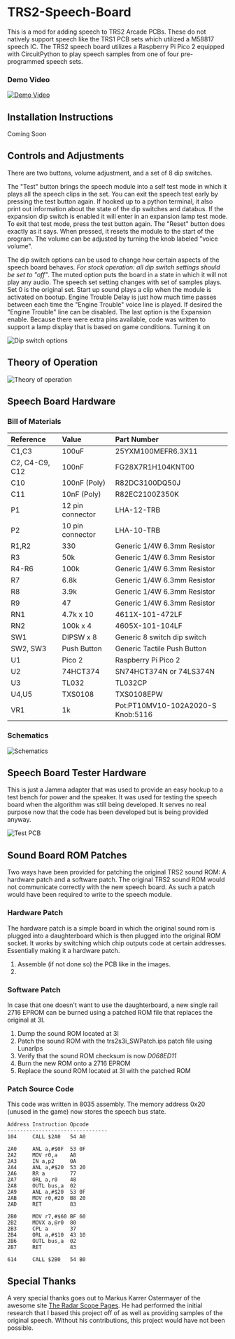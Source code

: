 # TRS2-Speech-Board
This is a mod for adding speech to TRS2 Arcade PCBs. These do not natively support speech like the TRS1 PCB sets which utilized a M58817 speech IC. The TRS2 speech board utilizes a Raspberry Pi Pico 2 equipped with CircuitPython to play speech samples from one of four pre-programmed speech sets.

### Demo Video
[![Demo Video](https://img.youtube.com/vi/-4g9nGpEcIQ/0.jpg)](https://www.youtube.com/watch?v=-4g9nGpEcIQ)

## Installation Instructions
Coming Soon

## Controls and Adjustments
There are two buttons, volume adjustment, and a set of 8 dip switches. 

The "Test" button brings the speech module into a self test mode in which it plays all the speech clips in the set. You can exit the speech test early by pressing the test button again. If hooked up to a python terminal, it also print out information about the state of the dip switches and databus. If the expansion dip switch is enabled it will enter in an expansion lamp test mode. To exit that test mode, press the test button again. The "Reset" button does exactly as it says. When pressed, it resets the module to the start of the program. The volume can be adjusted by turning the knob labeled "voice volume". 

The dip switch options can be used to change how certain aspects of the speech board behaves. *For stock operation: all dip switch settings should be set to "off"*. The muted option puts the board in a state in which it will not play any audio. The speech set setting changes with set of samples plays. Set 0 is the original set. Start up sound plays a clip when the module is activated on bootup. Engine Trouble Delay is just how much time passes between each time the "Engine Trouble" voice line is played. If desired the "Engine Trouble" line can be disabled. The last option is the Expansion enable. Because there were extra pins available, code was written to support a lamp display that is based on game conditions. Turning it on 

![Dip switch options](Images/DipSw.png)

## Theory of Operation
![Theory of operation](Images/BasicTheoryOfOperation.png)
## Speech Board Hardware

### Bill of Materials
|  **Reference** |     **Value**    |          **Part Number**          |
|:---------------|:-----------------|:----------------------------------|
| C1,C3          | 100uF            | 25YXM100MEFR6.3X11                |
| C2, C4-C9, C12 | 100nF            | FG28X7R1H104KNT00                 |
| C10            | 100nF (Poly)     | R82DC3100DQ50J                    |
| C11            | 10nF (Poly)      | R82EC2100Z350K                    |
| P1             | 12 pin connector | LHA-12-TRB                        |
| P2             | 10 pin connector | LHA-10-TRB                        |
| R1,R2          | 330              | Generic 1/4W 6.3mm Resistor       |
| R3             | 50k              | Generic 1/4W 6.3mm Resistor       |
| R4-R6          | 100k             | Generic 1/4W 6.3mm Resistor       |
| R7             | 6.8k             | Generic 1/4W 6.3mm Resistor       |
| R8             | 3.9k             | Generic 1/4W 6.3mm Resistor       |
| R9             | 47               | Generic 1/4W 6.3mm Resistor       |
| RN1            | 4.7k x 10        | 4611X-101-472LF                   |
| RN2            | 100k x 4         | 4605X-101-104LF                   |
| SW1            | DIPSW x 8        | Generic 8 switch dip switch       |
| SW2, SW3       | Push Button      | Generic Tactile Push Button       |
| U1             | Pico 2           | Raspberry Pi Pico 2               |
| U2             | 74HCT374         | SN74HCT374N or 74LS374N           |
| U3             | TL032            | TL032CP                           |
| U4,U5          | TXS0108          | TXS0108EPW                        |
| VR1            | 1k               | Pot:PT10MV10-102A2020-S Knob:5116 |
### Schematics
![Schematics](Images/TRS2VoiceSchematics.svg)

## Speech Board Tester Hardware
This is just a Jamma adapter that was used to provide an easy hookup to a test bench for power and the speaker. It was used for testing the speech board when the algorithm was still being developed. It serves no real purpose now that the code has been developed but is being provided anyway. 

![Test PCB](Images/TestPCB.jpg)

## Sound Board ROM Patches
Two ways have been provided for patching the original TRS2 sound ROM: A hardware patch and a software patch. The original TRS2 sound ROM would not communicate correctly with the new speech board. As such a patch would have been required to write to the speech module. 

### Hardware Patch
The hardware patch is a simple board in which the original sound rom is plugged into a daughterboard which is then plugged into the original ROM socket. It works by switching which chip outputs code at certain addresses. Essentially making it a hardware patch.

1. Assemble (if not done so) the PCB like in the images.
2. 

### Software Patch
In case that one doesn't want to use the daughterboard, a new single rail 2716 EPROM can be burned using a patched ROM file that replaces the original at 3I.

1. Dump the sound ROM located at 3I 
2. Patch the sound ROM with the trs2s3i_SWPatch.ips patch file using LunarIps
3. Verify that the sound ROM checksum is now *D068ED11*
4. Burn the new ROM onto a 2716 EPROM
5. Replace the sound ROM located at 3I with the patched ROM

### Patch Source Code 
This code was written in 8035 assembly. The memory address 0x20 (unused in the game) now stores the speech bus state.

```Asm
Address Instruction Opcode
--------------------------------
104     CALL $2A0   54 A0

2A0     ANL a,#$0F  53 0F
2A2     MOV r0,a    A8
2A3     IN a,p2     0A
2A4     ANL a,#$20  53 20
2A6     RR a        77
2A7     ORL a,r0    48
2A8     OUTL bus,a  02
2A9     ANL a,#$20  53 0F
2AB     MOV r0,#20  B8 20
2AD     RET         83

2B0     MOV r7,#$60 BF 60
2B2     MOVX a,@r0  80
2B3     CPL a       37
2B4     ORL a,#$10  43 10
2B6     OUTL bus,a  02
2B7     RET         83

614     CALL $2B0   54 B0
```

## Special Thanks
A very special thanks goes out to Markus Karrer Ostermayer of the awesome site [The Radar Scope Pages](https://www.ostermayer.ch/index.html). He had performed the initial research that I based this project off of as well as providing samples of the original speech. Without his contributions, this project would have not been possible.